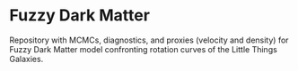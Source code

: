 # Fuzzy Dark Matter 

Repository with MCMCs, diagnostics, and proxies (velocity and density) for Fuzzy Dark Matter model confronting rotation curves of the Little Things
Galaxies.


